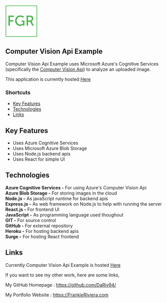 [<img src="./images/FGR_Transparent.png" width="100" />](https://frankieriviera.com)

## Computer Vision Api Example

Computer Vision Api Example uses Microsoft Azure's Cognitive Services (specifically the [Computer Vision Api](https://docs.microsoft.com/en-us/azure/cognitive-services/Computer-vision/Home)) to analyze an uploaded image.

This application is currently hosted [Here](https://fgr-picture-upload-test.surge.sh/)

### Shortcuts
* [Key Features](https://github.com/DaRiv94/ComputerVisionApiExample#Key-Features)
* [Technologies](https://github.com/DaRiv94/ComputerVisionApiExample#Technologies)
* [Links](https://github.com/DaRiv94/ComputerVisionApiExample#Links)

## Key Features

* Uses Azure Cognitive Services 
* Uses Microsoft Azure Blob Storage
* Uses Node.js backend apis
* Uses React for simple UI






## Technologies
**Azure Cognitive Services -** For using Azure's Computer Vision Api<br>
**Azure Blob Storage -** For storing images in the cloud<br>
**Node.js -**  As javaScript runtime for backend apis<br>
**Express.js -** As web framework on Node.js to help with running the server<br>
**React.js -** For frontend UI<br>
**JavaScript -** As programming language used thoughout<br>
**GIT -** For source control<br>
**GitHub -** For external repository<br>
**Heroku -** For hosting backend apis<br>
**Surge -** For hosting React frontend<br>

## Links

Currently Computer Vision Api Example is hosted [Here](https://fgr-picture-upload-test.surge.sh/)


If you want to see my other work, here are some links,

My GitHub Homepage : https://github.com/DaRiv94/

My Portfolio Website : https://FrankieRiviera.com
